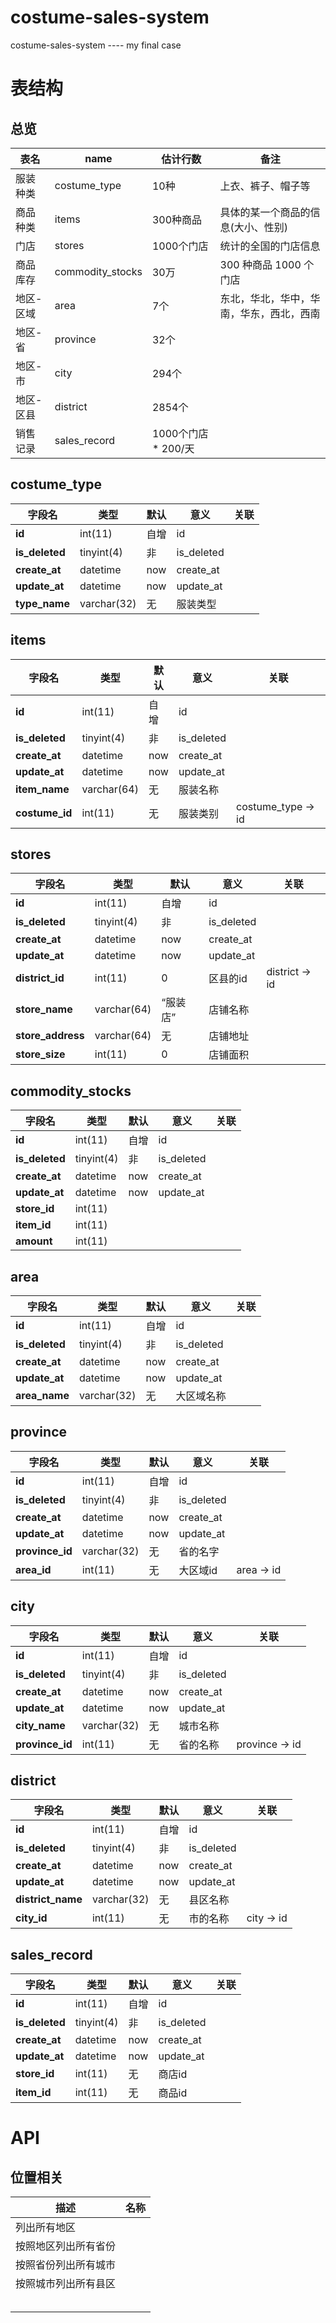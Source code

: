 # costume-sales-system
costume-sales-system ---- my final case

# 表结构

## 总览

| **表名**              | **name**         | **估计行数**        | **备注**                                 |
| --------------------- | ---------------- | ------------------- | ---------------------------------------- |
| 服装种类          | costume_type     | 10种                | 上衣、裤子、帽子等                       |
| 商品种类          | items            | 300种商品           | 具体的某一个商品的信息(大小、性别)       |
| 门店              | stores           | 1000个门店          | 统计的全国的门店信息                     |
| 商品库存          | commodity_stocks | 30万                | 300 种商品 1000 个门店                   |
| 地区-区域         | area             | 7个                 | 东北，华北，华中，华南，华东，西北，西南 |
| 地区-省   | province         | 32个                |                                          |
| 地区-市   | city             | 294个               |                                          |
| 地区-区县 | district         | 2854个              |                                          |
| 销售记录          | sales_record     | 1000个门店 * 200/天 |                                          |

## costume_type

| **字段名**     | **类型**    | **默认** | **意义**   | **关联** |
| -------------- | ----------- | -------- | ---------- | -------- |
| **id**         | int(11)     | 自增     | id         |          |
| **is_deleted** | tinyint(4)  | 非       | is_deleted |          |
| **create_at**  | datetime    | now      | create_at  |          |
| **update_at**  | datetime    | now      | update_at  |          |
| **type_name**  | varchar(32) | 无       | 服装类型   |          |

## items

| **字段名**     | **类型**    | **默认** | **意义**   | **关联**           |
| -------------- | ----------- | -------- | ---------- | ------------------ |
| **id**         | int(11)     | 自增     | id         |                    |
| **is_deleted** | tinyint(4)  | 非       | is_deleted |                    |
| **create_at**  | datetime    | now      | create_at  |                    |
| **update_at**  | datetime    | now      | update_at  |                    |
| **item_name**  | varchar(64) | 无       | 服装名称   |                    |
| **costume_id** | int(11)     | 无       | 服装类别   | costume_type -> id |

## stores

| **字段名**        | **类型**    | **默认** | **意义**   | **关联**       |
| ----------------- | ----------- | -------- | ---------- | -------------- |
| **id**            | int(11)     | 自增     | id         |                |
| **is_deleted**    | tinyint(4)  | 非       | is_deleted |                |
| **create_at**     | datetime    | now      | create_at  |                |
| **update_at**     | datetime    | now      | update_at  |                |
| **district_id**   | int(11)     | 0        | 区县的id   | district -> id |
| **store_name**    | varchar(64) | “服装店” | 店铺名称   |                |
| **store_address** | varchar(64) | 无       | 店铺地址   |                |
| **store_size**    | int(11)     | 0        | 店铺面积   |                |

## commodity_stocks

| **字段名**     | **类型**   | **默认** | **意义**   | **关联** |
| -------------- | ---------- | -------- | ---------- | -------- |
| **id**         | int(11)    | 自增     | id         |          |
| **is_deleted** | tinyint(4) | 非       | is_deleted |          |
| **create_at**  | datetime   | now      | create_at  |          |
| **update_at**  | datetime   | now      | update_at  |          |
| **store_id**   | int(11)    |          |            |          |
| **item_id**    | int(11)    |          |            |          |
| **amount**     | int(11)    |          |            |          |

## area

| **字段名**     | **类型**    | **默认** | **意义**   | **关联** |
| -------------- | ----------- | -------- | ---------- | -------- |
| **id**         | int(11)     | 自增     | id         |          |
| **is_deleted** | tinyint(4)  | 非       | is_deleted |          |
| **create_at**  | datetime    | now      | create_at  |          |
| **update_at**  | datetime    | now      | update_at  |          |
| **area_name**  | varchar(32) | 无       | 大区域名称 |          |

## province

| **字段名**      | **类型**    | **默认** | **意义**   | **关联**   |
| --------------- | ----------- | -------- | ---------- | ---------- |
| **id**          | int(11)     | 自增     | id         |            |
| **is_deleted**  | tinyint(4)  | 非       | is_deleted |            |
| **create_at**   | datetime    | now      | create_at  |            |
| **update_at**   | datetime    | now      | update_at  |            |
| **province_id** | varchar(32) | 无       | 省的名字   |            |
| **area_id**     | int(11)     | 无       | 大区域id   | area -> id |

## city

| **字段名**      | **类型**    | **默认** | **意义**   | **关联**       |
| --------------- | ----------- | -------- | ---------- | -------------- |
| **id**          | int(11)     | 自增     | id         |                |
| **is_deleted**  | tinyint(4)  | 非       | is_deleted |                |
| **create_at**   | datetime    | now      | create_at  |                |
| **update_at**   | datetime    | now      | update_at  |                |
| **city_name**   | varchar(32) | 无       | 城市名称   |                |
| **province_id** | int(11)     | 无       | 省的名称   | province -> id |

## district

| **字段名**        | **类型**    | **默认** | **意义**   | **关联**   |
| ----------------- | ----------- | -------- | ---------- | ---------- |
| **id**            | int(11)     | 自增     | id         |            |
| **is_deleted**    | tinyint(4)  | 非       | is_deleted |            |
| **create_at**     | datetime    | now      | create_at  |            |
| **update_at**     | datetime    | now      | update_at  |            |
| **district_name** | varchar(32) | 无       | 县区名称   |            |
| **city_id**       | int(11)     | 无       | 市的名称   | city -> id |

## sales_record

| **字段名**     | **类型**   | **默认** | **意义**   | **关联** |
| -------------- | ---------- | -------- | ---------- | -------- |
| **id**         | int(11)    | 自增     | id         |          |
| **is_deleted** | tinyint(4) | 非       | is_deleted |          |
| **create_at**  | datetime   | now      | create_at  |          |
| **update_at**  | datetime   | now      | update_at  |          |
| **store_id**   | int(11)    | 无       | 商店id     |          |
| **item_id**    | int(11)    | 无       | 商品id     |          |

# API

## 位置相关

| 描述                 | 名称 |
| -------------------- | ---- |
| 列出所有地区         |      |
| 按照地区列出所有省份 |      |
| 按照省份列出所有城市 |      |
| 按照城市列出所有县区 |      |
|                      |      |
|                      |      |
|                      |      |
|                      |      |
|                      |      |

